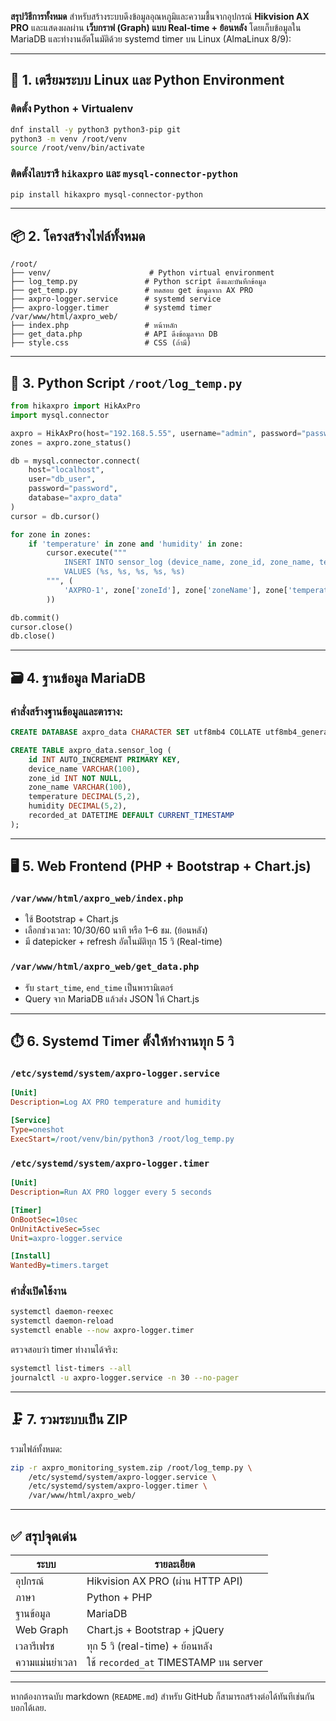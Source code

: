 **สรุปวิธีการทั้งหมด** สำหรับสร้างระบบดึงข้อมูลอุณหภูมิและความชื้นจากอุปกรณ์ **Hikvision AX PRO** และแสดงผลผ่าน **เว็บกราฟ (Graph) แบบ Real-time + ย้อนหลัง** โดยเก็บข้อมูลใน MariaDB และทำงานอัตโนมัติด้วย systemd timer บน Linux (AlmaLinux 8/9):

---

## 🔧 1. เตรียมระบบ Linux และ Python Environment

### ติดตั้ง Python + Virtualenv

```bash
dnf install -y python3 python3-pip git
python3 -m venv /root/venv
source /root/venv/bin/activate
```

### ติดตั้งไลบรารี `hikaxpro` และ `mysql-connector-python`

```bash
pip install hikaxpro mysql-connector-python
```

---

## 📦 2. โครงสร้างไฟล์ทั้งหมด

```
/root/
├── venv/                      # Python virtual environment
├── log_temp.py               # Python script ดึงและบันทึกข้อมูล
├── get_temp.py               # ทดสอบ get ข้อมูลจาก AX PRO
├── axpro-logger.service      # systemd service
├── axpro-logger.timer        # systemd timer
/var/www/html/axpro_web/
├── index.php                 # หน้าหลัก
├── get_data.php              # API ดึงข้อมูลจาก DB
├── style.css                 # CSS (ถ้ามี)
```

---

## 🐍 3. Python Script `/root/log_temp.py`

```python
from hikaxpro import HikAxPro
import mysql.connector

axpro = HikAxPro(host="192.168.5.55", username="admin", password="password")
zones = axpro.zone_status()

db = mysql.connector.connect(
    host="localhost",
    user="db_user",
    password="password",
    database="axpro_data"
)
cursor = db.cursor()

for zone in zones:
    if 'temperature' in zone and 'humidity' in zone:
        cursor.execute("""
            INSERT INTO sensor_log (device_name, zone_id, zone_name, temperature, humidity)
            VALUES (%s, %s, %s, %s, %s)
        """, (
            'AXPRO-1', zone['zoneId'], zone['zoneName'], zone['temperature'], zone['humidity']
        ))

db.commit()
cursor.close()
db.close()
```

---

## 🗃️ 4. ฐานข้อมูล MariaDB

### คำสั่งสร้างฐานข้อมูลและตาราง:

```sql
CREATE DATABASE axpro_data CHARACTER SET utf8mb4 COLLATE utf8mb4_general_ci;

CREATE TABLE axpro_data.sensor_log (
    id INT AUTO_INCREMENT PRIMARY KEY,
    device_name VARCHAR(100),
    zone_id INT NOT NULL,
    zone_name VARCHAR(100),
    temperature DECIMAL(5,2),
    humidity DECIMAL(5,2),
    recorded_at DATETIME DEFAULT CURRENT_TIMESTAMP
);
```

---

## 🖥️ 5. Web Frontend (PHP + Bootstrap + Chart.js)

### `/var/www/html/axpro_web/index.php`

* ใช้ Bootstrap + Chart.js
* เลือกช่วงเวลา: 10/30/60 นาที หรือ 1–6 ชม. (ย้อนหลัง)
* มี datepicker + refresh อัตโนมัติทุก 15 วิ (Real-time)

### `/var/www/html/axpro_web/get_data.php`

* รับ `start_time`, `end_time` เป็นพารามิเตอร์
* Query จาก MariaDB แล้วส่ง JSON ให้ Chart.js

---

## ⏱️ 6. Systemd Timer ตั้งให้ทำงานทุก 5 วิ

### `/etc/systemd/system/axpro-logger.service`

```ini
[Unit]
Description=Log AX PRO temperature and humidity

[Service]
Type=oneshot
ExecStart=/root/venv/bin/python3 /root/log_temp.py
```

### `/etc/systemd/system/axpro-logger.timer`

```ini
[Unit]
Description=Run AX PRO logger every 5 seconds

[Timer]
OnBootSec=10sec
OnUnitActiveSec=5sec
Unit=axpro-logger.service

[Install]
WantedBy=timers.target
```

### คำสั่งเปิดใช้งาน

```bash
systemctl daemon-reexec
systemctl daemon-reload
systemctl enable --now axpro-logger.timer
```

ตรวจสอบว่า timer ทำงานได้จริง:

```bash
systemctl list-timers --all
journalctl -u axpro-logger.service -n 30 --no-pager
```

---

## 🗜️ 7. รวมระบบเป็น ZIP

รวมไฟล์ทั้งหมด:

```bash
zip -r axpro_monitoring_system.zip /root/log_temp.py \
    /etc/systemd/system/axpro-logger.service \
    /etc/systemd/system/axpro-logger.timer \
    /var/www/html/axpro_web/
```

---

## ✅ สรุปจุดเด่น

| ระบบ           | รายละเอียด                            |
| -------------- | ------------------------------------- |
| อุปกรณ์        | Hikvision AX PRO (ผ่าน HTTP API)      |
| ภาษา           | Python + PHP                          |
| ฐานข้อมูล      | MariaDB                               |
| Web Graph      | Chart.js + Bootstrap + jQuery         |
| เวลารีเฟรช     | ทุก 5 วิ (real-time) + ย้อนหลัง       |
| ความแม่นยำเวลา | ใช้ `recorded_at` TIMESTAMP บน server |

---

หากต้องการฉบับ markdown (`README.md`) สำหรับ GitHub ก็สามารถสร้างต่อได้ทันทีเช่นกัน บอกได้เลย.
